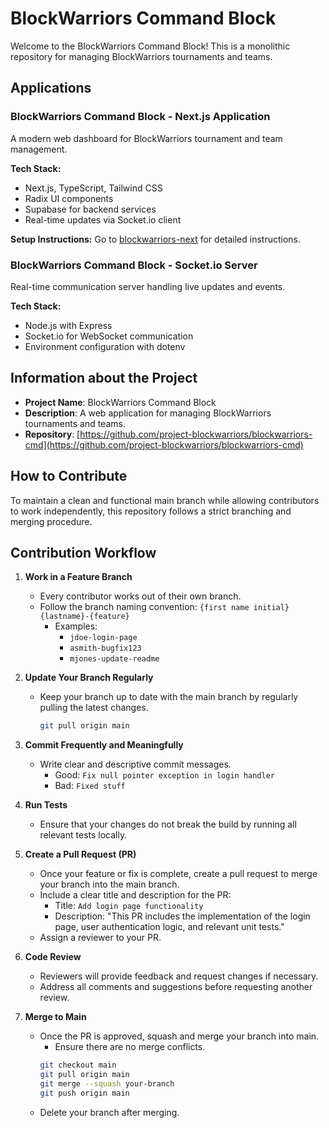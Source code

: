 # BlockWarriors Command Block

Welcome to the BlockWarriors Command Block! This is a monolithic repository for managing BlockWarriors tournaments and teams.

## Applications

### BlockWarriors Command Block - Next.js Application

A modern web dashboard for BlockWarriors tournament and team management.

**Tech Stack:**

- Next.js, TypeScript, Tailwind CSS
- Radix UI components
- Supabase for backend services
- Real-time updates via Socket.io client

**Setup Instructions:**
Go to [blockwarriors-next](https://github.com/project-blockwarriors/blockwarriors-cmd/tree/main/blockwarriors-next) for detailed instructions.

### BlockWarriors Command Block - Socket.io Server

Real-time communication server handling live updates and events.

**Tech Stack:**

- Node.js with Express
- Socket.io for WebSocket communication
- Environment configuration with dotenv

## Information about the Project

- **Project Name**: BlockWarriors Command Block
- **Description**: A web application for managing BlockWarriors tournaments and teams.
- **Repository**: [https://github.com/project-blockwarriors/blockwarriors-cmd](https://github.com/project-blockwarriors/blockwarriors-cmd)

## How to Contribute

To maintain a clean and functional main branch while allowing contributors to work independently, this repository follows a strict branching and merging procedure.

## Contribution Workflow

1. **Work in a Feature Branch**

   - Every contributor works out of their own branch.
   - Follow the branch naming convention: `{first name initial}{lastname}-{feature}`
     - Examples:
       - `jdoe-login-page`
       - `asmith-bugfix123`
       - `mjones-update-readme`

2. **Update Your Branch Regularly**

   - Keep your branch up to date with the main branch by regularly pulling the latest changes.
     ```bash
     git pull origin main
     ```

3. **Commit Frequently and Meaningfully**

   - Write clear and descriptive commit messages.
     - Good: `Fix null pointer exception in login handler`
     - Bad: `Fixed stuff`

4. **Run Tests**

   - Ensure that your changes do not break the build by running all relevant tests locally.

5. **Create a Pull Request (PR)**

   - Once your feature or fix is complete, create a pull request to merge your branch into the main branch.
   - Include a clear title and description for the PR:
     - Title: `Add login page functionality`
     - Description: "This PR includes the implementation of the login page, user authentication logic, and relevant unit tests."
   - Assign a reviewer to your PR.

6. **Code Review**

   - Reviewers will provide feedback and request changes if necessary.
   - Address all comments and suggestions before requesting another review.

7. **Merge to Main**

   - Once the PR is approved, squash and merge your branch into main.
     - Ensure there are no merge conflicts.
     ```bash
     git checkout main
     git pull origin main
     git merge --squash your-branch
     git push origin main
     ```
   - Delete your branch after merging.
